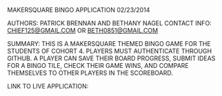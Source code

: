 MAKERSQUARE BINGO APPLICATION 02/23/2014

AUTHORS: PATRICK BRENNAN AND BETHANY NAGEL
CONTACT INFO: CHIEF125@GMAIL.COM OR BETH0851@GMAIL.COM

SUMMARY: 
THIS IS A MAKERSQUARE THEMED BINGO GAME FOR THE STUDENTS OF COHORT 4.  PLAYERS MUST AUTHENTICATE THROUGH GITHUB.  A PLAYER CAN SAVE THEIR BOARD PROGRESS, SUBMIT IDEAS FOR A BINGO TILE, CHECK THEIR GAME WINS, AND COMPARE THEMSELVES TO OTHER PLAYERS IN THE SCOREBOARD.


LINK TO LIVE APPLICATION: <insert heroku link here>




